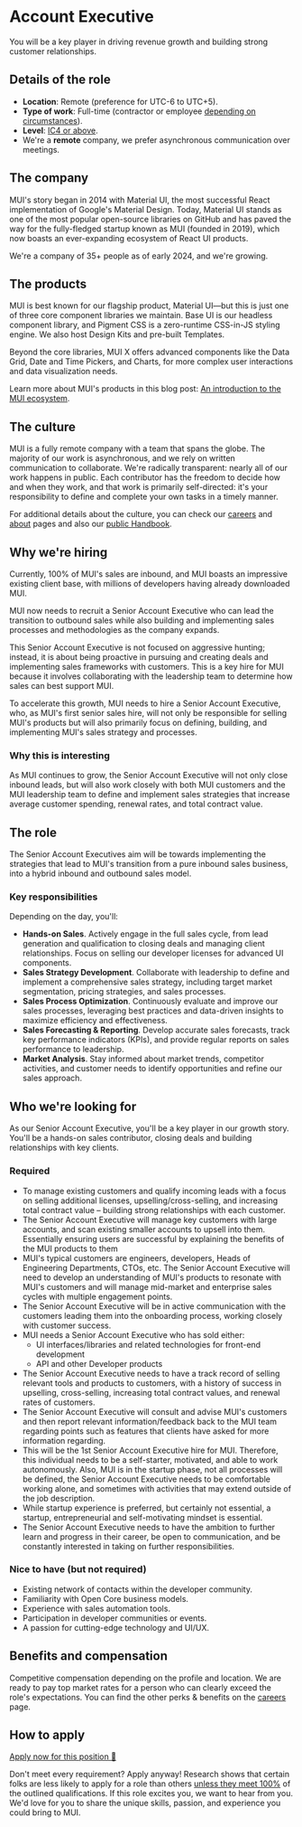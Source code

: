 # Account Executive

<p class="description">You will be a key player in driving revenue growth and building strong customer relationships.</p>

## Details of the role

- **Location**: Remote (preference for UTC-6 to UTC+5).
- **Type of work**: Full-time (contractor or employee [depending on circumstances](https://mui-org.notion.site/Hiring-FAQ-64763b756ae44c37b47b081f98915501#494af1f358794028beb4b7697b5d3102)).
- **Level**: [IC4 or above](https://mui-org.notion.site/Leveling-at-MUI-5c30f9bfe65149d697f346447cef9db1).
- We're a **remote** company, we prefer asynchronous communication over meetings.

## The company

MUI's story began in 2014 with Material UI, the most successful React implementation of Google's Material Design. Today, Material UI stands as one of the most popular open-source libraries on GitHub and has paved the way for the fully-fledged startup known as MUI (founded in 2019), which now boasts an ever-expanding ecosystem of React UI products.

We're a company of 35+ people as of early 2024, and we're growing.

## The products

MUI is best known for our flagship product, Material UI—but this is just one of three core component libraries we maintain. Base UI is our headless component library, and Pigment CSS is a zero-runtime CSS-in-JS styling engine. We also host Design Kits and pre-built Templates.

Beyond the core libraries, MUI X offers advanced components like the Data Grid, Date and Time Pickers, and Charts, for more complex user interactions and data visualization needs.

Learn more about MUI's products in this blog post: [An introduction to the MUI ecosystem](https://mui.com/blog/mui-product-comparison/).

## The culture

MUI is a fully remote company with a team that spans the globe. The majority of our work is asynchronous, and we rely on written communication to collaborate. We're radically transparent: nearly all of our work happens in public. Each contributor has the freedom to decide how and when they work, and that work is primarily self-directed: it's your responsibility to define and complete your own tasks in a timely manner.

For additional details about the culture, you can check our [careers](https://mui.com/careers/) and [about](https://mui.com/about/) pages and also our [public Handbook](https://mui-org.notion.site/Handbook-f086d47e10794d5e839aef9dc67f324b).

## Why we're hiring

Currently, 100% of MUI's sales are inbound, and MUI boasts an impressive existing client base, with millions of developers having already downloaded MUI.

MUI now needs to recruit a Senior Account Executive who can lead the transition to outbound sales while also building and implementing sales processes and methodologies as the company expands.

This Senior Account Executive is not focused on aggressive hunting; instead, it is about being proactive in pursuing and creating deals and implementing sales frameworks with customers. This is a key hire for MUI because it involves collaborating with the leadership team to determine how sales can best support MUI.

To accelerate this growth, MUI needs to hire a Senior Account Executive, who, as MUI's first senior sales hire, will not only be responsible for selling MUI's products but will also primarily focus on defining, building, and implementing MUI's sales strategy and processes.

### Why this is interesting

As MUI continues to grow, the Senior Account Executive will not only close inbound leads, but will also work closely with both MUI customers and the MUI leadership team to define and implement sales strategies that increase average customer spending, renewal rates, and total contract value.

## The role

The Senior Account Executives aim will be towards implementing the strategies that lead to MUI's transition from a pure inbound sales business, into a hybrid inbound and outbound sales model.

### Key responsibilities

Depending on the day, you'll:

- **Hands-on Sales**.
  Actively engage in the full sales cycle, from lead generation and qualification to closing deals and managing client relationships. Focus on selling our developer licenses for advanced UI components.
- **Sales Strategy Development**.
  Collaborate with leadership to define and implement a comprehensive sales strategy, including target market segmentation, pricing strategies, and sales processes.
- **Sales Process Optimization**.
  Continuously evaluate and improve our sales processes, leveraging best practices and data-driven insights to maximize efficiency and effectiveness.
- **Sales Forecasting & Reporting**.
  Develop accurate sales forecasts, track key performance indicators (KPIs), and provide regular reports on sales performance to leadership.
- **Market Analysis**.
  Stay informed about market trends, competitor activities, and customer needs to identify opportunities and refine our sales approach.

## Who we're looking for

As our Senior Account Executive, you'll be a key player in our growth story. You'll be a hands-on sales contributor, closing deals and building relationships with key clients.

### Required

- To manage existing customers and qualify incoming leads with a focus on selling additional licenses, upselling/cross-selling, and increasing total contract value – building strong relationships with each customer.
- The Senior Account Executive will manage key customers with large accounts, and scan existing smaller accounts to upsell into them. Essentially ensuring users are successful by explaining the benefits of the MUI products to them
- MUI's typical customers are engineers, developers, Heads of Engineering Departments, CTOs, etc. The Senior Account Executive will need to develop an understanding of MUI's products to resonate with MUI's customers and will manage mid-market and enterprise sales cycles with multiple engagement points.
- The Senior Account Executive will be in active communication with the customers leading them into the onboarding process, working closely with customer success.
- MUI needs a Senior Account Executive who has sold either:
  - UI interfaces/libraries and related technologies for front-end development
  - API and other Developer products
- The Senior Account Executive needs to have a track record of selling relevant tools and products to customers, with a history of success in upselling, cross-selling, increasing total contract values, and renewal rates of customers.
- The Senior Account Executive will consult and advise MUI's customers and then report relevant information/feedback back to the MUI team regarding points such as features that clients have asked for more information regarding.
- This will be the 1st Senior Account Executive hire for MUI. Therefore, this individual needs to be a self-starter, motivated, and able to work autonomously. Also, MUI is in the startup phase, not all processes will be defined, the Senior Account Executive needs to be comfortable working alone, and sometimes with activities that may extend outside of the job description.
- While startup experience is preferred, but certainly not essential, a startup, entrepreneurial and self-motivating mindset is essential.
- The Senior Account Executive needs to have the ambition to further learn and progress in their career, be open to communication, and be constantly interested in taking on further responsibilities.

### Nice to have (but not required)

- Existing network of contacts within the developer community.
- Familiarity with Open Core business models.
- Experience with sales automation tools.
- Participation in developer communities or events.
- A passion for cutting-edge technology and UI/UX.

## Benefits and compensation

Competitive compensation depending on the profile and location.
We are ready to pay top market rates for a person who can clearly exceed the role's expectations.
You can find the other perks & benefits on the [careers](https://mui.com/careers/#perks-and-benefits) page.

## How to apply

[Apply now for this position 📮](https://jobs.ashbyhq.com/MUI/a0078669-159a-416e-9412-e0ea65e1664d/application?utm_source=ZNRrPGBkqO)

Don't meet every requirement?
Apply anyway!
Research shows that certain folks are less likely to apply for a role than others [unless they meet 100%](https://hbr.org/2014/08/why-women-dont-apply-for-jobs-unless-theyre-100-qualified) of the outlined qualifications.
If this role excites you, we want to hear from you.
We'd love for you to share the unique skills, passion, and experience you could bring to MUI.
